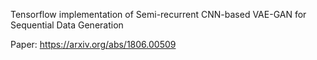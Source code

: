 Tensorflow implementation of Semi-recurrent CNN-based VAE-GAN for Sequential Data Generation

Paper: https://arxiv.org/abs/1806.00509
